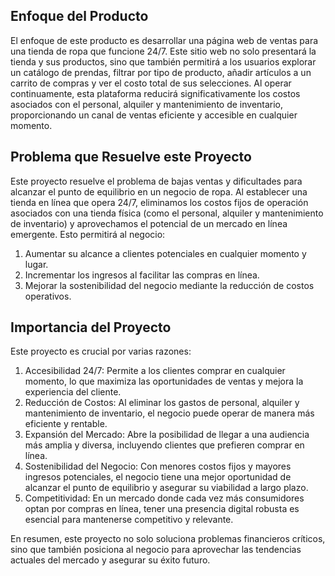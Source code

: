 ## Enfoque del Producto

El enfoque de este producto es desarrollar una página web de ventas para una tienda de ropa que funcione 24/7. Este sitio web no solo presentará la tienda y sus productos, sino que también permitirá a los usuarios explorar un catálogo de prendas, filtrar por tipo de producto, añadir artículos a un carrito de compras y ver el costo total de sus selecciones. Al operar continuamente, esta plataforma reducirá significativamente los costos asociados con el personal, alquiler y mantenimiento de inventario, proporcionando un canal de ventas eficiente y accesible en cualquier momento.

## Problema que Resuelve este Proyecto

Este proyecto resuelve el problema de bajas ventas y dificultades para alcanzar el punto de equilibrio en un negocio de ropa. Al establecer una tienda en línea que opera 24/7, eliminamos los costos fijos de operación asociados con una tienda física (como el personal, alquiler y mantenimiento de inventario) y aprovechamos el potencial de un mercado en línea emergente. Esto permitirá al negocio:

1. Aumentar su alcance a clientes potenciales en cualquier momento y lugar.
2. Incrementar los ingresos al facilitar las compras en línea.
3. Mejorar la sostenibilidad del negocio mediante la reducción de costos operativos.

## Importancia del Proyecto

Este proyecto es crucial por varias razones:

1. Accesibilidad 24/7: Permite a los clientes comprar en cualquier momento, lo que maximiza las oportunidades de ventas y mejora la experiencia del cliente.
2. Reducción de Costos: Al eliminar los gastos de personal, alquiler y mantenimiento de inventario, el negocio puede operar de manera más eficiente y rentable.
3. Expansión del Mercado: Abre la posibilidad de llegar a una audiencia más amplia y diversa, incluyendo clientes que prefieren comprar en línea.
4. Sostenibilidad del Negocio: Con menores costos fijos y mayores ingresos potenciales, el negocio tiene una mejor oportunidad de alcanzar el punto de equilibrio y asegurar su viabilidad a largo plazo.
5. Competitividad: En un mercado donde cada vez más consumidores optan por compras en línea, tener una presencia digital robusta es esencial para mantenerse competitivo y relevante.

En resumen, este proyecto no solo soluciona problemas financieros críticos, sino que también posiciona al negocio para aprovechar las tendencias actuales del mercado y asegurar su éxito futuro.
